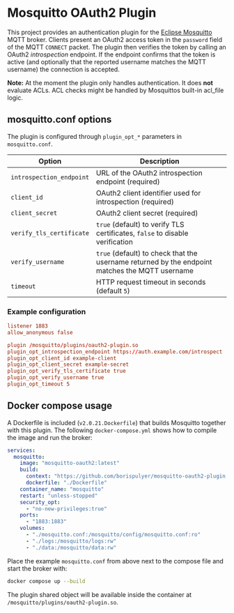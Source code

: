 # Mosquitto OAuth2 Plugin

This project provides an authentication plugin for the [Eclipse Mosquitto](https://mosquitto.org/) MQTT broker. Clients present an OAuth2 access token in the `password` field of the MQTT `CONNECT` packet. The plugin then verifies the token by calling an OAuth2 *introspection* endpoint. If the endpoint confirms that the token is active (and optionally that the reported username matches the MQTT username) the connection is accepted.

**Note:** At the moment the plugin only handles authentication. It does **not** evaluate ACLs. ACL checks might be handled by Mosquittos built-in acl_file logic.

## mosquitto.conf options
The plugin is configured through `plugin_opt_*` parameters in `mosquitto.conf`.

| Option | Description |
|-------|-------------|
| `introspection_endpoint` | URL of the OAuth2 introspection endpoint (required) |
| `client_id` | OAuth2 client identifier used for introspection (required) |
| `client_secret` | OAuth2 client secret (required) |
| `verify_tls_certificate` | `true` (default) to verify TLS certificates, `false` to disable verification |
| `verify_username` | `true` (default) to check that the username returned by the endpoint matches the MQTT username |
| `timeout` | HTTP request timeout in seconds (default `5`) |

### Example configuration
```conf
listener 1883
allow_anonymous false

plugin /mosquitto/plugins/oauth2-plugin.so
plugin_opt_introspection_endpoint https://auth.example.com/introspect
plugin_opt_client_id example-client
plugin_opt_client_secret example-secret
plugin_opt_verify_tls_certificate true
plugin_opt_verify_username true
plugin_opt_timeout 5
```

## Docker compose usage
A Dockerfile is included (`v2.0.21.Dockerfile`) that builds Mosquitto together with this plugin. The following `docker-compose.yml` shows how to compile the image and run the broker:

```yaml
services:
  mosquitto:
    image: "mosquitto-oauth2:latest"
    build:
      context: "https://github.com/borispulyer/mosquitto-oauth2-plugin.git#main"
      dockerfile: "./Dockerfile"
    container_name: "mosquitto"
    restart: "unless-stopped"
    security_opt:
      - "no-new-privileges:true"
    ports:
      - "1883:1883"
    volumes:
      - "./mosquitto.conf:/mosquitto/config/mosquitto.conf:ro"
      - "./logs:/mosquitto/logs:rw"
      - "./data:/mosquitto/data:rw"
```

Place the example `mosquitto.conf` from above next to the compose file and start the broker with:

```sh
docker compose up --build
```

The plugin shared object will be available inside the container at `/mosquitto/plugins/oauth2-plugin.so`.
